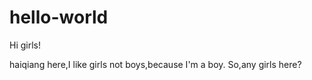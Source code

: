 # hello-world

Hi girls!

haiqiang here,I like girls not boys,because I'm a boy.
So,any girls here?
